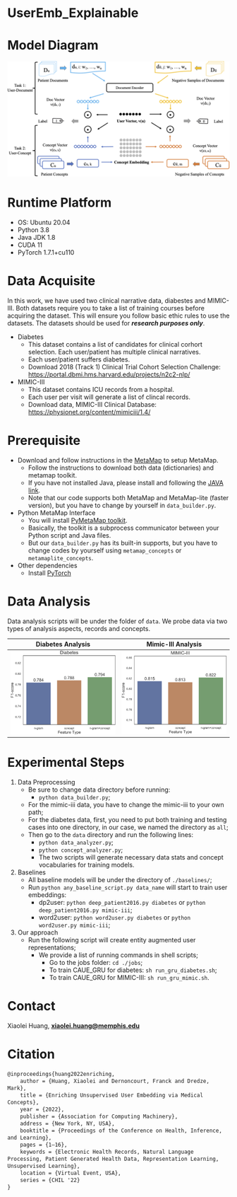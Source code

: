 # UserEmb_Explainable

# Model Diagram

![model_diagram](images/model_diagram.png)

# Runtime Platform

* OS: Ubuntu 20.04
* Python 3.8
* Java JDK 1.8
* CUDA 11
* PyTorch 1.7.1+cu110


# Data Acquisite

In this work, we have used two clinical narrative data, diabestes and MIMIC-III. Both datasets require you to take a list of training courses before acquiring the dataset.
This will ensure you follow basic ethic rules to use the datasets. The datasets should be used for ***research purposes only***.
* Diabetes
    * This dataset contains a list of candidates for clinical corhort selection. Each user/patient has multiple clinical narratives.
    * Each user/patient suffers diabetes.
    * Download 2018 (Track 1) Clinical Trial Cohort Selection Challenge: https://portal.dbmi.hms.harvard.edu/projects/n2c2-nlp/
* MIMIC-III
    * This dataset contains ICU records from a hospital. 
    * Each user per visit will generate a list of clincal records.
    * Download data, MIMIC-III Clinical Database: https://physionet.org/content/mimiciii/1.4/

# Prerequisite

* Download and follow instructions in the [MetaMap](https://metamap.nlm.nih.gov/MetaMap.shtml) to setup MetaMap.
    * Follow the instructions to download both data (dictionaries) and metamap toolkit.
    * If you have not installed Java, please install and following the [JAVA link](https://www.oracle.com/java/technologies/javase/javase-jdk8-downloads.html).
    * Note that our code supports both MetaMap and MetaMap-lite (faster version), but you have to change by yourself in `data_builder.py`.
* Python MetaMap Interface
    * You will install [PyMetaMap toolkit](https://github.com/AnthonyMRios/pymetamap).
    * Basically, the toolkit is a subprocess communicator between your Python script and Java files.
    * But our `data_builder.py` has its built-in supports, but you have to change codes by yourself using `metamap_concepts` or `metamaplite_concepts`.
* Other dependencies
    * Install [PyTorch](https://pytorch.org/get-started/locally/)

# Data Analysis
Data analysis scripts will be under the folder of `data`. 
We probe data via two types of analysis aspects, records and concepts.

Diabetes Analysis             |  Mimic-III Analysis
:-------------------------:|:-------------------------:
![diabetes_quant](images/diabetes_quant.png)  |  ![mimic-iii_quant](images/mimic-iii_quant.png)

# Experimental Steps

1. Data Preprocessing
    * Be sure to change data directory before running: 
        * `python data_builder.py`;
    * For the mimic-iii data, you have to change the mimic-iii to your own path;
    * For the diabetes data, first, you need to put both training and testing cases into one directory,
      in our case, we named the directory as `all`;
    * Then go to the `data` directory and run the following lines:
      * `python data_analyzer.py`;
      * `python concept_analyzer.py`;
      * The two scripts will generate necessary data stats and concept vocabularies for training models.
2. Baselines
    * All baseline models will be under the directory of `./baselines/`;
    * Run `python any_baseline_script.py data_name` will start to train user embeddings:
      * dp2user: `python deep_patient2016.py diabetes` or `python deep_patient2016.py mimic-iii`;
      * word2user: `python word2user.py diabetes` or `python word2user.py mimic-iii`;
3. Our approach
    * Run the following script will create entity augmented user representations;
      * We provide a list of running commands in shell scripts;
        * Go to the jobs folder: `cd ./jobs`;
        * To train CAUE_GRU for diabetes: `sh run_gru_diabetes.sh`;
        * To train CAUE_GRU for MIMIC-III: `sh run_gru_mimic.sh`.

# Contact

Xiaolei Huang, **xiaolei.huang@memphis.edu**


# Citation
```
@inproceedings{huang2022enriching,
    author = {Huang, Xiaolei and Dernoncourt, Franck and Dredze, Mark},
    title = {Enriching Unsupervised User Embedding via Medical Concepts},
    year = {2022},
    publisher = {Association for Computing Machinery},
    address = {New York, NY, USA},
    booktitle = {Proceedings of the Conference on Health, Inference, and Learning},
    pages = {1–16},
    keywords = {Electronic Health Records, Natural Language Processing, Patient Generated Health Data, Representation Learning, Unsupervised Learning},
    location = {Virtual Event, USA},
    series = {CHIL '22}
}
```
